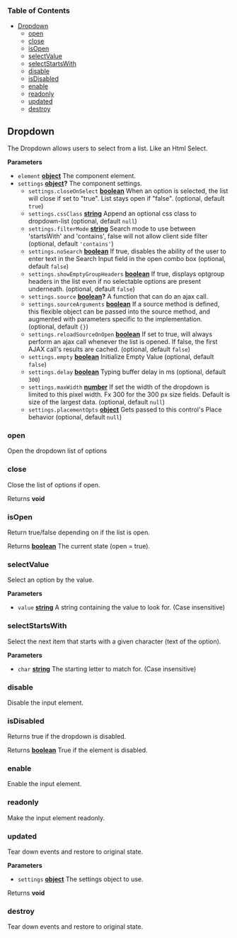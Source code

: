 <!-- Generated by documentation.js. Update this documentation by updating the source code. -->

### Table of Contents

-   [Dropdown][1]
    -   [open][2]
    -   [close][3]
    -   [isOpen][4]
    -   [selectValue][5]
    -   [selectStartsWith][6]
    -   [disable][7]
    -   [isDisabled][8]
    -   [enable][9]
    -   [readonly][10]
    -   [updated][11]
    -   [destroy][12]

## Dropdown

The Dropdown allows users to select from a list. Like an Html Select.

**Parameters**

-   `element` **[object][13]** The component element.
-   `settings` **[object][13]?** The component settings.
    -   `settings.closeOnSelect` **[boolean][14]** When an option is selected, the list will close if set to "true".  List stays open if "false". (optional, default `true`)
    -   `settings.cssClass` **[string][15]** Append an optional css class to dropdown-list (optional, default `null`)
    -   `settings.filterMode` **[string][15]** Search mode to use between 'startsWith' and 'contains', false will not allow client side filter (optional, default `'contains'`)
    -   `settings.noSearch` **[boolean][14]** If true, disables the ability of the user to enter text
        in the Search Input field in the open combo box (optional, default `false`)
    -   `settings.showEmptyGroupHeaders` **[boolean][14]** If true, displays optgroup headers in the list
        even if no selectable options are present underneath. (optional, default `false`)
    -   `settings.source` **[boolean][14]?** A function that can do an ajax call.
    -   `settings.sourceArguments` **[boolean][14]** If a source method is defined, this flexible object can be
        passed into the source method, and augmented with parameters specific to the implementation. (optional, default `{}`)
    -   `settings.reloadSourceOnOpen` **[boolean][14]** If set to true, will always perform an ajax call
        whenever the list is opened.  If false, the first AJAX call's results are cached. (optional, default `false`)
    -   `settings.empty` **[boolean][14]** Initialize Empty Value (optional, default `false`)
    -   `settings.delay` **[boolean][14]** Typing buffer delay in ms (optional, default `300`)
    -   `settings.maxWidth` **[number][16]** If set the width of the dropdown is limited to this pixel width.
        Fx 300 for the 300 px size fields. Default is size of the largest data. (optional, default `null`)
    -   `settings.placementOpts` **[object][13]** Gets passed to this control's Place behavior (optional, default `null`)

### open

Open the dropdown list of options

### close

Close the list of options if open.

Returns **void** 

### isOpen

Return true/false depending on if the list is open.

Returns **[boolean][14]** The current state (open = true).

### selectValue

Select an option by the value.

**Parameters**

-   `value` **[string][15]** A string containing the value to look for. (Case insensitive)

### selectStartsWith

Select the next item that starts with a given character (text of the option).

**Parameters**

-   `char` **[string][15]** The starting letter to match for. (Case insensitive)

### disable

Disable the input element.

### isDisabled

Returns true if the dropdown is disabled.

Returns **[boolean][14]** True if the element is disabled.

### enable

Enable the input element.

### readonly

Make the input element readonly.

### updated

Tear down events and restore to original state.

**Parameters**

-   `settings` **[object][13]** The settings object to use.

Returns **void** 

### destroy

Tear down events and restore to original state.

[1]: #dropdown

[2]: #open

[3]: #close

[4]: #isopen

[5]: #selectvalue

[6]: #selectstartswith

[7]: #disable

[8]: #isdisabled

[9]: #enable

[10]: #readonly

[11]: #updated

[12]: #destroy

[13]: https://developer.mozilla.org/docs/Web/JavaScript/Reference/Global_Objects/Object

[14]: https://developer.mozilla.org/docs/Web/JavaScript/Reference/Global_Objects/Boolean

[15]: https://developer.mozilla.org/docs/Web/JavaScript/Reference/Global_Objects/String

[16]: https://developer.mozilla.org/docs/Web/JavaScript/Reference/Global_Objects/Number
